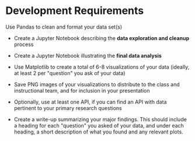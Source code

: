 # Development Requirements

Use Pandas to clean and format your data set(s)

* Create a Jupyter Notebook describing the **data exploration and cleanup** process

* Create a Jupyter Notebook illustrating the **final data analysis**

* Use Matplotlib to create a total of 6-8 visualizations of your data (ideally, at least 2 per "question" you ask of your data)

* Save PNG images of your visualizations to distribute to the class and instructional team, and for inclusion in your presentation

* Optionally, use at least one API, if you can find an API with data pertinent to your primary research questions

* Create a write-up summarizing your major findings. This should include a heading for each "question" you asked of your data, and under each heading, a short description of what you found and any relevant plots.
